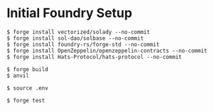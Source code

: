 # Initial Foundry Setup

```shell
$ forge install vectorized/solady --no-commit 
$ forge install sol-dao/solbase --no-commit
$ forge install foundry-rs/forge-std --no-commit
$ forge install OpenZeppelin/openzeppelin-contracts --no-commit
$ forge install Hats-Protocol/hats-protocol --no-commit
```    

```shell
$ forge build
$ anvil
```

```shell
$ source .env
```

```shell
$ forge test
```


